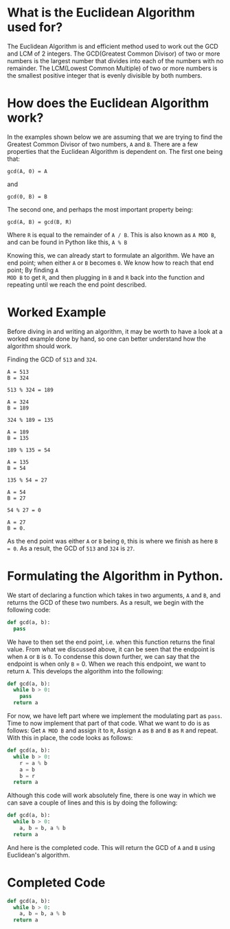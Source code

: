 # What is the Euclidean Algorithm used for?

The Euclidean Algorithm is and efficient method used to work out the GCD and LCM of 2 integers. The GCD(Greatest Common Divisor) of two or more numbers is the largest number that divides into each of the numbers with no remainder. The LCM(Lowest Common Multiple) of two or more numbers is the smallest positive integer that is evenly divisible by both numbers.

# How does the Euclidean Algorithm work? 
In the examples shown below we are assuming that we are trying to find the Greatest Common Divisor of two numbers, <code>A</code> and <code>B</code>.
There are a few properties that the Euclidean Algorithm is dependent on. The first one being that:
```
gcd(A, 0) = A
```
and
```
gcd(0, B) = B
```
The second one, and perhaps the most important property being:
```
gcd(A, B) = gcd(B, R)
```
Where <code>R</code> is equal to the remainder of <code>A / B</code>. This is also known as <code>A MOD B</code>, and can be found in Python like this, <code>A % B</code>

Knowing this, we can already start to formulate an algorithm. We have an end point; when either <code>A</code> or <code>B</code> becomes <code>0</code>. We know how to reach that end point; By finding <code>A MOD B</code> to get <code>R</code>, and then plugging in <code>B</code> and <code>R</code> back into the function and repeating until we reach the end point described.

# Worked Example
Before diving in and writing an algorithm, it may be worth to have a look at a worked example done by hand, so one can better understand how the algorithm should work.

Finding the GCD of <code>513</code> and <code>324</code>.
```
A = 513
B = 324

513 % 324 = 189

A = 324
B = 189

324 % 189 = 135

A = 189
B = 135

189 % 135 = 54

A = 135
B = 54

135 % 54 = 27

A = 54
B = 27

54 % 27 = 0

A = 27
B = 0.
```
As the end point was either <code>A</code> or <code>B</code> being <code>0</code>, this is where we finish as here <code>B = 0</code>. As a result, the GCD of <code>513</code> and <code>324</code> is <code>27</code>.

# Formulating the Algorithm in Python.
We start of declaring a function which takes in two arguments, <code>A</code> and <code>B</code>, and returns the GCD of these two numbers. As a result, we begin with the following code:
```Python
def gcd(a, b):
  pass
```
We have to then set the end point, i.e. when this function returns the final value. From what we discussed above, it can be seen that the endpoint is when <code>A</code> or <code>B</code> is <code>0</code>. To condense this down further, we can say that the endpoint is when only <code>B</code> = 0. When we reach this endpoint, we want to return <code>A</code>. This develops the algorithm into the following:
```Python
def gcd(a, b):
  while b > 0:
    pass
  return a
```
For now, we have left part where we implement the modulating part as <code>pass</code>. Time to now implement that part of that code. What we want to do is as follows: Get <code>A MOD B</code> and assign it to <code>R</code>, Assign <code>A</code> as <code>B</code> and <code>B</code> as <code>R</code> and repeat. With this in place, the code looks as follows:
```Python
def gcd(a, b):
  while b > 0:
    r = a % b
    a = b
    b = r
  return a
```
Although this code will work absolutely fine, there is one way in which we can save a couple of lines and this is by doing the following:
```Python
def gcd(a, b):
  while b > 0:
    a, b = b, a % b
  return a
```
And here is the completed code. This will return the GCD of <code>A</code> and <code>B</code> using Euclidean's algorithm.
# Completed Code
```Python
def gcd(a, b):
  while b > 0:
    a, b = b, a % b
  return a
```
